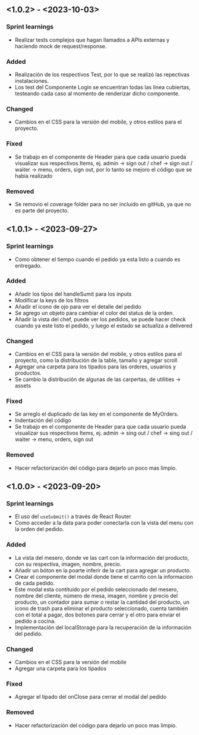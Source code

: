 ## <1.0.2> - <2023-10-03>
### Sprint learnings

* Realizar tests complejos que hagan llamados a APIs externas y haciendo mock de request/response.

### Added

* Realización de los respectivos Test, por lo que se realizó las repectivas instalaciones.
* Los test del Componente Login se encuentran todas las linea cubiertas, testeando cada caso al momento de renderizar dicho componente.

### Changed

* Cambios en el CSS para la versión del mobile, y otros estilos para el proyecto.

### Fixed

* Se trabajo en el componente de Header para que cada usuario pueda visualizar sus respectivos Items, ej. admin -> sign out / chef -> sign out / waiter -> menu, orders, sign out, por lo tanto se mejoro el código que se había realizado

### Removed

* Se removio el coverage folder para no ser incluido en gitHub, ya que no es parte del proyecto.
## <1.0.1> - <2023-09-27>
### Sprint learnings

* Como obtener el tiempo cuando el pedido ya esta listo a cuando es entregado.

### Added

* Añadir los tipos del handleSumit para los inputs
* Modificar la keys de los filtros
* Añadir el icono de ojo para ver el detalle del pedido
* Se agrego un objeto para cambiar el color del status de la orden. 
* Añadir la vista del chef, puede ver los pedidos, se puede hacer check cuando ya este listo el pedido, y luego el estado se actualiza a delivered

### Changed

* Cambios en el CSS para la versión del mobile, y otros estilos para el proyecto, como la distribución de la table, tamaño y agregar scroll
* Agregar una carpeta para los tipados para las orderes, usuarios y productos.
* Se cambio la distribución de algunas de las carpertas, de utilities -> assets

### Fixed

* Se arreglo el duplicado de las key en el componente de MyOrders.
* Indentación del código
* Se trabajo en el componente de Header para que cada usuario pueda visualizar sus respectivos Items, ej. admin -> sing out / chef -> sing out / waiter -> menu, orders, sign out 

### Removed

* Hacer refactorización del código para dejarlo un poco mas limpio. 

## <1.0.0> - <2023-09-20>

### Sprint learnings

* El uso del `useSubmit()` a través de React Router
* Como acceder a la data para poder conectarla con la vista del menu con la orden del pedido.

### Added

* La vista del mesero, donde ve las cart con la información del producto, con su respectiva, imagen, nombre, precio.
* Añadir un bóton en la poarte inferir de la cart para agregar un producto.
* Crear el componente del modal donde tiene el carrito con la información de cada pedido. 
* Este modal esta contituido por el pedido seleccionado del mesero, nombre del cliente, número de mesa, imagen, nombre y precio del producto, un contador para sumar o restar la cantidad del producto, un icono de trash para eliminar el producto seleccionado, cuenta también con el total a pagar, dos botones para cerrar y el otro para enviar el pedido a cocina.
* Implementación del localStorage para la recuperación de la información del pedido.

### Changed

* Cambios en el CSS para la versión del mobile
* Agregar una carpeta para los tipados

### Fixed

* Agregar el tipado del onClose para cerrar el modal del pedido 

### Removed

* Hacer refactorización del código para dejarlo un poco mas limpio. 
